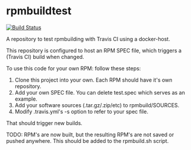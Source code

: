 # rpmbuildtest

[![Build Status](https://travis-ci.org/robertdebock/rpmbuildtest.svg?branch=master)](https://travis-ci.org/robertdebock/rpmbuildtest)

A repository to test rpmbuilding with Travis CI using a docker-host.

This repository is configured to host an RPM SPEC file, which triggers a (Travis CI) build when changed.

To use this code for your own RPM: follow these steps:

1. Clone this project into your own. Each RPM should have it's own repository.
2. Add your own SPEC file. You can delete test.spec which serves as an example.
3. Add your software sources (.tar.gz/.zip/etc) to rpmbuild/SOURCES.
4. Modify .travis.yml's -s option to refer to your spec file.

That should trigger new builds.

TODO:
RPM's are now built, but the resulting RPM's are not saved or pushed anywhere. This should be added to the rpmbuild.sh script.
